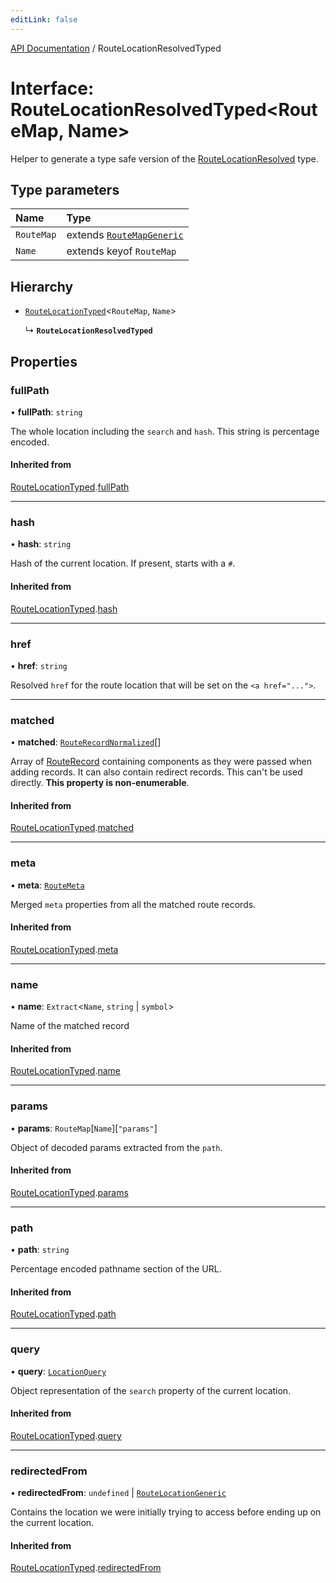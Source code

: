 ```yaml
---
editLink: false
---
```


[API Documentation](../index.md) / RouteLocationResolvedTyped

# Interface: RouteLocationResolvedTyped\<RouteMap, Name\>

Helper to generate a type safe version of the [RouteLocationResolved](../index.md#RouteLocationResolved) type.

## Type parameters

| Name | Type |
| :------ | :------ |
| `RouteMap` | extends [`RouteMapGeneric`](../index.md#RouteMapGeneric) |
| `Name` | extends keyof `RouteMap` |

## Hierarchy

- [`RouteLocationTyped`](RouteLocationTyped.md)\<`RouteMap`, `Name`\>

  ↳ **`RouteLocationResolvedTyped`**

## Properties

### fullPath

• **fullPath**: `string`

The whole location including the `search` and `hash`. This string is
percentage encoded.

#### Inherited from

[RouteLocationTyped](RouteLocationTyped.md).[fullPath](RouteLocationTyped.md#fullPath)

___

### hash

• **hash**: `string`

Hash of the current location. If present, starts with a `#`.

#### Inherited from

[RouteLocationTyped](RouteLocationTyped.md).[hash](RouteLocationTyped.md#hash)

___

### href

• **href**: `string`

Resolved `href` for the route location that will be set on the `<a href="...">`.

___

### matched

• **matched**: [`RouteRecordNormalized`](RouteRecordNormalized.md)[]

Array of [RouteRecord](../index.md#RouteRecord) containing components as they were
passed when adding records. It can also contain redirect records. This
can't be used directly. **This property is non-enumerable**.

#### Inherited from

[RouteLocationTyped](RouteLocationTyped.md).[matched](RouteLocationTyped.md#matched)

___

### meta

• **meta**: [`RouteMeta`](RouteMeta.md)

Merged `meta` properties from all the matched route records.

#### Inherited from

[RouteLocationTyped](RouteLocationTyped.md).[meta](RouteLocationTyped.md#meta)

___

### name

• **name**: `Extract`\<`Name`, `string` \| `symbol`\>

Name of the matched record

#### Inherited from

[RouteLocationTyped](RouteLocationTyped.md).[name](RouteLocationTyped.md#name)

___

### params

• **params**: `RouteMap`[`Name`][``"params"``]

Object of decoded params extracted from the `path`.

#### Inherited from

[RouteLocationTyped](RouteLocationTyped.md).[params](RouteLocationTyped.md#params)

___

### path

• **path**: `string`

Percentage encoded pathname section of the URL.

#### Inherited from

[RouteLocationTyped](RouteLocationTyped.md).[path](RouteLocationTyped.md#path)

___

### query

• **query**: [`LocationQuery`](../index.md#LocationQuery)

Object representation of the `search` property of the current location.

#### Inherited from

[RouteLocationTyped](RouteLocationTyped.md).[query](RouteLocationTyped.md#query)

___

### redirectedFrom

• **redirectedFrom**: `undefined` \| [`RouteLocationGeneric`](RouteLocationGeneric.md)

Contains the location we were initially trying to access before ending up
on the current location.

#### Inherited from

[RouteLocationTyped](RouteLocationTyped.md).[redirectedFrom](RouteLocationTyped.md#redirectedFrom)

